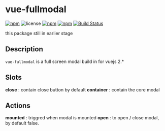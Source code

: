 # vue-fullmodal

[![npm](https://img.shields.io/npm/v/vue-fullmodal.svg)](https://www.npmjs.com/package/vue-fullmodal) ![license](https://img.shields.io/github/license/khofaai/vue-fullmodal.svg) [![npm](https://img.shields.io/npm/dw/vue-fullmodal.svg)](https://www.npmjs.com/package/vue-fullmodal) [![npm](https://img.shields.io/npm/dt/vue-fullmodal.svg)](https://www.npmjs.com/package/vue-fullmodal) [![Build Status](https://travis-ci.org/khofaai/vue-fullmodal.svg?branch=master)](https://travis-ci.org/khofaai/vue-fullmodal)

this package still in earlier stage

## Description

`vue-fullmodal` is a full screen modal build in for vuejs 2.*

## Slots

**close** : contain close button by default
**container** : contain the core modal

## Actions

**mounted** : triggred when modal is mounted
**open** : to open / close modal, by default false.